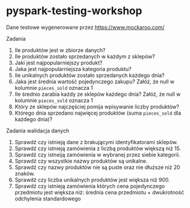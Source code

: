 # pyspark-testing-workshop

Dane testowe wygenerowane przez https://www.mockaroo.com/

Zadania

1. Ile produktów jest w zbiorze danych?
2. Ile produktów zostało sprzedanych w każdym z sklepów? 
3. Jaki jest najpopularniejszy produkt?
4. Jaka jest najpopularniejsza kategoria produktu?
5. Ile unikalnych produktów zostało sprzedanych każdego dnia?
6. Jaka jest średnia wartość pojedynczego zakupu? Załóż, że null w kolumnie `pieces_sold` oznacza 1
7. Ile średnio zarabia każdy ze sklepów każdego dnia? Załóż, że null w kolumnie `pieces_sold` oznacza 1
8. Który ze sklepów najczęściej pomija wpisywanie liczby produktów?
9. Którego dnia sprzedano najwięcej produktów (suma `pieces_sold` dla każdego dnia)?


Zadania walidacja danych

1. Sprawdź czy istnieją dane z brakującymi identyfikatorami sklepów.
2. Sprawdź czy istnieją zamówienia z liczbą produktów większą niż 15.
3. Sprawdź czy istneiją zamówienia w wybranej przez siebie kategorii.
4. Sprawdź czy wszystkie nazwy produktów są unikalne.
5. Sprawdź czy nazwy produktów nie są puste oraz nie dłuższe niż 20 znaków.
6. Sprawdź czy liczba unikalnych produktów jest większa niż 900.
7. Sprawdź czy istnieją zamówienia których cena pojedynczego przedmiotu jest większa niż: średnia cena przedmiotu + dwukrotność odchylenia standardowego
